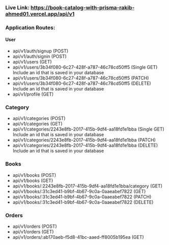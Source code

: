 ### Live Link: https://book-catalog-with-prisma-rakib-ahmed01.vercel.app/api/v1

### Application Routes:

#### User

- api/v1/auth/signup (POST)
- api/v1/auth/signin (POST)
- api/v1/users (GET)
- api/v1/users/3b34f080-6c27-428f-a787-46c78cd50ff5 (Single GET) Include an id that is saved in your database
- api/v1/users/3b34f080-6c27-428f-a787-46c78cd50ff5 (PATCH)
- api/v1/users/3b34f080-6c27-428f-a787-46c78cd50ff5 (DELETE) Include an id that is saved in your database
- api/v1/profile (GET)

### Category

- api/v1/categories (POST)
- api/v1/categories (GET)
- api/v1/categories/2243e8fb-2017-415b-9df4-aa18fd1e1bba (Single GET) Include an id that is saved in your database
- api/v1/categories/2243e8fb-2017-415b-9df4-aa18fd1e1bba (PATCH)
- api/v1/categories/2243e8fb-2017-415b-9df4-aa18fd1e1bba (DELETE) Include an id that is saved in your database

### Books

- api/v1/books (POST)
- api/v1/books (GET)
- api/v1/books/:2243e8fb-2017-415b-9df4-aa18fd1e1bba/category (GET)
- api/v1/books/:31c3ed41-b9bf-4b67-9c0a-0aaeabef7822 (GET)
- api/v1/books/:31c3ed41-b9bf-4b67-9c0a-0aaeabef7822 (PATCH)
- api/v1/books/:31c3ed41-b9bf-4b67-9c0a-0aaeabef7822 (DELETE)

### Orders

- api/v1/orders (POST)
- api/v1/orders (GET)
- api/v1/orders/:ab170aeb-f5d8-41bc-aaed-ff8005b195ea (GET)
